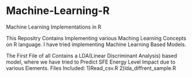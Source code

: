 # Machine-Learning-R
Machine Learning Implementations in R

This Repositry Contains Implementing various Maching Learning Concepts on R language.
I have tried implementing Machine Learning Based Models.

The First File of all Contains a LDA(Linear Discriminant Analysis) based model, where we have 
tried to Predict SFE Energy Level Impact due to various Elements.
Files Included:
1)Read_csv.R
2)lda_diffrent_sample.R
